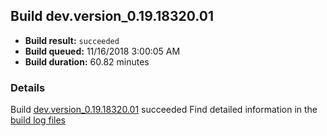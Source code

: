 ## Build dev.version_0.19.18320.01
- **Build result:** `succeeded`
- **Build queued:** 11/16/2018 3:00:05 AM
- **Build duration:** 60.82 minutes
### Details
Build [dev.version_0.19.18320.01](https://winappstudio.visualstudio.com/web/build.aspx?pcguid=a4ef43be-68ce-4195-a619-079b4d9834c2&builduri=vstfs%3a%2f%2f%2fBuild%2fBuild%2f26583) succeeded
Find detailed information in the [build log files](https://uwpctdiags.blob.core.windows.net/buildlogs/dev.version_0.19.18320.01_logs.zip)

